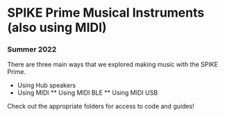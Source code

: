 # SPIKE Prime Musical Instruments (also using MIDI)
### Summer 2022 

There are three main ways that we explored making music with the SPIKE Prime. 
* Using Hub speakers
* Using MIDI
** Using MIDI BLE
** Using MIDI USB

Check out the appropriate folders for access to code and guides! 
